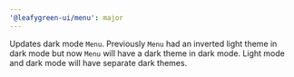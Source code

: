 ```yaml
---
'@leafygreen-ui/menu': major
---
```


Updates dark mode `Menu`. Previously `Menu` had an inverted light theme in dark mode but now `Menu` will have a dark theme in dark mode. Light mode and dark mode will have separate dark themes. 
